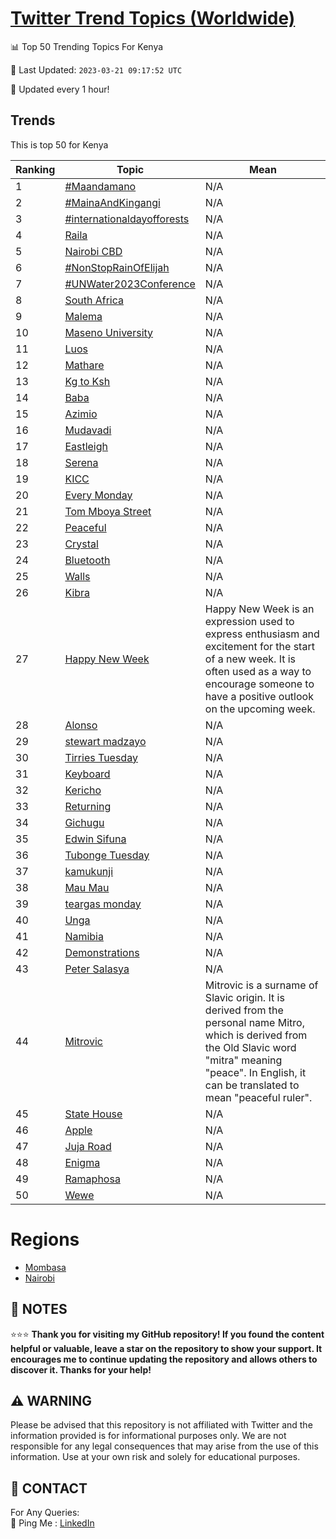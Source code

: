 [Twitter Trend Topics (Worldwide)](https://github.com/ErcinDedeoglu/Twitter-Trend-Topics)
==========


📊 Top 50 Trending Topics For Kenya

📆 Last Updated: `2023-03-21 09:17:52 UTC`

🔧 Updated every 1 hour!


## Trends

This is top 50 for Kenya

| Ranking | Topic | Mean |
| ------- | ------------ | ------------ |
| 1 | [#Maandamano](http://twitter.com/search?q=%23Maandamano) | N/A |
| 2 | [#MainaAndKingangi](http://twitter.com/search?q=%23MainaAndKingangi) | N/A |
| 3 | [#internationaldayofforests](http://twitter.com/search?q=%23internationaldayofforests) | N/A |
| 4 | [Raila](http://twitter.com/search?q=Raila) | N/A |
| 5 | [Nairobi CBD](http://twitter.com/search?q=Nairobi+CBD) | N/A |
| 6 | [#NonStopRainOfElijah](http://twitter.com/search?q=%23NonStopRainOfElijah) | N/A |
| 7 | [#UNWater2023Conference](http://twitter.com/search?q=%23UNWater2023Conference) | N/A |
| 8 | [South Africa](http://twitter.com/search?q=South+Africa) | N/A |
| 9 | [Malema](http://twitter.com/search?q=Malema) | N/A |
| 10 | [Maseno University](http://twitter.com/search?q=Maseno+University) | N/A |
| 11 | [Luos](http://twitter.com/search?q=Luos) | N/A |
| 12 | [Mathare](http://twitter.com/search?q=Mathare) | N/A |
| 13 | [Kg to Ksh](http://twitter.com/search?q=Kg+to+Ksh) | N/A |
| 14 | [Baba](http://twitter.com/search?q=Baba) | N/A |
| 15 | [Azimio](http://twitter.com/search?q=Azimio) | N/A |
| 16 | [Mudavadi](http://twitter.com/search?q=Mudavadi) | N/A |
| 17 | [Eastleigh](http://twitter.com/search?q=Eastleigh) | N/A |
| 18 | [Serena](http://twitter.com/search?q=Serena) | N/A |
| 19 | [KICC](http://twitter.com/search?q=KICC) | N/A |
| 20 | [Every Monday](http://twitter.com/search?q=Every+Monday) | N/A |
| 21 | [Tom Mboya Street](http://twitter.com/search?q=Tom+Mboya+Street) | N/A |
| 22 | [Peaceful](http://twitter.com/search?q=Peaceful) | N/A |
| 23 | [Crystal](http://twitter.com/search?q=Crystal) | N/A |
| 24 | [Bluetooth](http://twitter.com/search?q=Bluetooth) | N/A |
| 25 | [Walls](http://twitter.com/search?q=Walls) | N/A |
| 26 | [Kibra](http://twitter.com/search?q=Kibra) | N/A |
| 27 | [Happy New Week](http://twitter.com/search?q=Happy+New+Week) | Happy New Week is an expression used to express enthusiasm and excitement for the start of a new week. It is often used as a way to encourage someone to have a positive outlook on the upcoming week. |
| 28 | [Alonso](http://twitter.com/search?q=Alonso) | N/A |
| 29 | [stewart madzayo](http://twitter.com/search?q=stewart+madzayo) | N/A |
| 30 | [Tirries Tuesday](http://twitter.com/search?q=Tirries+Tuesday) | N/A |
| 31 | [Keyboard](http://twitter.com/search?q=Keyboard) | N/A |
| 32 | [Kericho](http://twitter.com/search?q=Kericho) | N/A |
| 33 | [Returning](http://twitter.com/search?q=Returning) | N/A |
| 34 | [Gichugu](http://twitter.com/search?q=Gichugu) | N/A |
| 35 | [Edwin Sifuna](http://twitter.com/search?q=Edwin+Sifuna) | N/A |
| 36 | [Tubonge Tuesday](http://twitter.com/search?q=Tubonge+Tuesday) | N/A |
| 37 | [kamukunji](http://twitter.com/search?q=kamukunji) | N/A |
| 38 | [Mau Mau](http://twitter.com/search?q=Mau+Mau) | N/A |
| 39 | [teargas monday](http://twitter.com/search?q=teargas+monday) | N/A |
| 40 | [Unga](http://twitter.com/search?q=Unga) | N/A |
| 41 | [Namibia](http://twitter.com/search?q=Namibia) | N/A |
| 42 | [Demonstrations](http://twitter.com/search?q=Demonstrations) | N/A |
| 43 | [Peter Salasya](http://twitter.com/search?q=Peter+Salasya) | N/A |
| 44 | [Mitrovic](http://twitter.com/search?q=Mitrovic) | Mitrovic is a surname of Slavic origin. It is derived from the personal name Mitro, which is derived from the Old Slavic word "mitra" meaning "peace". In English, it can be translated to mean "peaceful ruler". |
| 45 | [State House](http://twitter.com/search?q=State+House) | N/A |
| 46 | [Apple](http://twitter.com/search?q=Apple) | N/A |
| 47 | [Juja Road](http://twitter.com/search?q=Juja+Road) | N/A |
| 48 | [Enigma](http://twitter.com/search?q=Enigma) | N/A |
| 49 | [Ramaphosa](http://twitter.com/search?q=Ramaphosa) | N/A |
| 50 | [Wewe](http://twitter.com/search?q=Wewe) | N/A |



# Regions

* [Mombasa](</Kenya/Mombasa.md>)
* [Nairobi](</Kenya/Nairobi.md>)



## 📝 NOTES

⭐⭐⭐ **Thank you for visiting my GitHub repository! If you found the content helpful or valuable, leave a star on the repository to show your support. It encourages me to continue updating the repository and allows others to discover it. Thanks for your help!**


## ⚠️ WARNING

Please be advised that this repository is not affiliated with Twitter and the information provided is for informational purposes only. We are not responsible for any legal consequences that may arise from the use of this information. Use at your own risk and solely for educational purposes.


## 📨 CONTACT

 For Any Queries:  
            🏓 Ping Me : [LinkedIn](https://www.linkedin.com/in/ercindedeoglu/)
